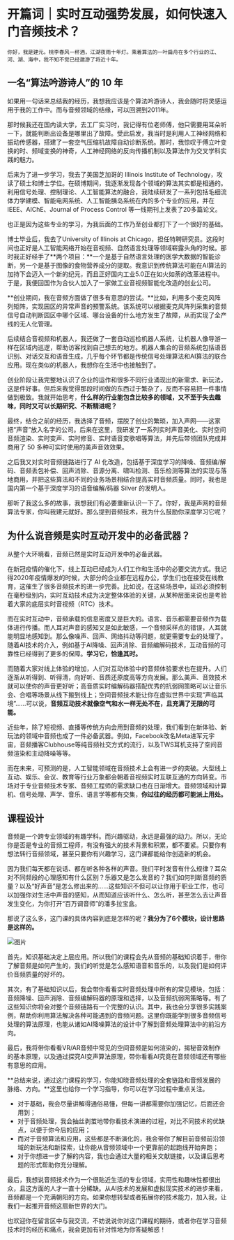 # 开篇词｜实时互动强势发展，如何快速入门音频技术？

    你好，我是建元。桃李春风一杯酒，江湖夜雨十年灯。乘着算法的一叶扁舟在多个行业的江、河、湖、海中，我不知不觉已经遨游了将近十年。

## 一名“算法吟游诗人”的 10 年

如果用一句话来总结我的经历，我想我应该是个算法吟游诗人，我会随时将灵感运用于我的工作中。而与音频领域的结缘，可以回溯到2011年。

那时候我还在国内读大学，去工厂实习时，我记得有位老师傅，他只需要用耳朵听一下，就能判断出设备是哪里出了故障。受此启发，我当时是利用人工神经网络和振动传感器，搭建了一套空气压缩机故障自动诊断系统。那时，我惊叹于傅立叶变换的时、频域变换的神奇，人工神经网络的反向传播机制以及算法作为交叉学科实践的魅力。

后来为了进一步学习，我去了美国芝加哥的 Illinois Institute of Technology，攻读了硕士和博士学位。在硕博期间，我逐渐发现各个领域的算法其实都是相通的。利用信号处理、控制理论、人工智能算法的融合，我陆续研发了一系列包括毛细流体力学建模、智能电网系统、人工智能胰岛系统在内的多个专业的应用，并在 IEEE、AIChE、Journal of Process Control 等一线期刊上发表了20多篇论文。

也正是因为这些专业的学习，为我后面的工作乃至创业都打下了一个很好的基础。

博士毕业后，我去了University of Illinois at Chicago，担任特聘研究员。这段时间也正好是人工智能网络开始在音视频、自然语言处理等领域崭露头角的时候。那时我正好经手了**两个项目：**一个是基于自然语言处理的医学大数据的智能诊断，另一个是基于图像的食物营养成分的提取。我意识到传统算法可能在AI算法的加持下会迈入一个新的纪元，而且正好国内工业5.0正在如火如荼的改革进程中。于是，我便回国作为合伙人加入了一家做工业音视频智能化改造的创业公司。

**创业期间，我在音频方面做了很多有意思的尝试。**比如，利用多个麦克风阵列矩阵，实现园区的异常声音的预警系统。该系统可以根据麦克风阵列采集的音频信号自动判断园区中哪个区域、哪台设备的什么地方发生了故障，从而实现了全产线的无人化管理。

后续结合音视频和机器人，我还做了一套自动巡检机器人系统，让机器人像导游一样在区域内巡逻，帮助访客找到自己想去的地方。机器人集合的音频系统包括语音识别、对话交互和语音生成，几乎每个环节都是传统信号处理算法和AI算法的联合应用。现在类似的机器人，我想你在生活中也接触到了。

创业阶段让我完整地认识了企业的运作和很多不同行业涌现出的新需求、新玩法，这是件好事。但后来我觉得那段时间做的东西过于繁杂了，反而不容易把一件事情做到极致。我就开始思考，**什么样的行业能包含比较多的领域，又不至于失去趣味，同时又可以长期研究、不断精进呢？**

最终，结合之前的经历，我选择了音频，摆脱了创业的繁琐，加入声网——这家把“声音”放入名字的公司。后来在这里，我研发了一系列实时声音美化、实时空间音频渲染、实时变声、实时修音、实时语音变歌唱等算法，并先后带领团队完成并商用了 50 多种可实时使用的美声音效效果。

之后我又对实时音频链路进行了 AI 化改造，包括基于深度学习的降噪、音频编/解码、音频丢包补偿、回声消除、音源分离、啸叫检测、音乐检测等算法的实现与落地商用，并把这些算法和不同的业务场景相结合提高实时音频质量。同时，我也是国内第一个基于深度学习的语音编解/码器 Silver 的发明人。

那听了我这么多的故事，我想我们有必要重新认识一下了。你好，我是声网的音频算法专家，你叫我建元就好。那么提到音频技术，我为什么鼓励你深度学习它呢？

## **为什么说音频是实时互动开发中的必备武器？**

从整个大环境看，音频已然是实时互动开发中的必备武器。

在新冠疫情的催化下，线上互动已经成为人们工作和生活中的必要交流方式。我记得2020年疫情爆发的时候，大部分的企业都在远程办公，学生们也在接受在线教育，这催生了很多音频技术的进一步完善。比如说，在这些场景中，延迟必须控制在毫秒级别内，实时互动技术成为决定整体体验的关键，从某种层面来说也是考验着大家的底层实时音视频（RTC）技术。

而在实时互动中，音频承载的信息密度又是巨大的。语言、音乐都需要音频作为载体进行传播。而人耳对声音的感知又是如此敏感，一个音频采样点的错误，人耳就能明显地感知到。那么像噪声、回声、网络抖动等问题，就更需要专业的处理了。随着AI技术的介入，例如基于AI降噪、回声消除、音频编解码技术，互动音频的可靠性已经得到了更多的保障。**学习它，恰逢其时。**

而随着大家对线上体验的增加，人们对互动体验中的音频体验要求也在提升。人们逐渐从听得到、听得清，向好听、音质还原度高等方向发展。那么美声、音效技术就可以使你的声音更好听；高音质实时编解码器搭配优秀的抗弱网策略可以让音乐会、合唱等场景从线下搬到线上；空间音频技术能让你在虚拟世界中实现“声临其境”……可以说，**音频互动技术就像空气和水一样无处不在，且充满了无限的可能。**

近些年，除了短视频、直播等传统方向会用到音频的处理，我们看到在新体验、新玩法的领域中音频也成了一件必备武器。例如，Facebook改名Meta进军元宇宙，音频播客Clubhouse等纯音频社交方式的流行，以及TWS耳机支持了空间音频渲染和主动降噪等等。

而在未来，可预测的是，人工智能领域在音频技术上会有进一步的突破。大型线上互动、娱乐、会议、教育等行业万象都会朝着音视频实时互联互通的方向转变。市场对于专业音频技术专家、音频工程师的需求缺口也在日渐增大。音频领域和计算机、信号处理、声学、音乐、语言学等都有交集，**你过往的经历都可能派上用处。**

## 课程设计

音频是一个跨专业领域的有趣学科。而兴趣驱动，永远是最强的动力。所以，无论你是否是专业的音频工程师，有没有强大的技术背景和积累，都不要紧。只要你有想法转行音频领域，甚至只要你有兴趣学习，这门课都能给你创造新的机会。

因为我们每天都在说话、都在听各种各样的声音。我们平时发音有什么规律？耳朵对不同频段的心理感知有什么区别？乐器又是怎么发音的？我们如何判断音频的质量？以及“好声音”是怎么修出来的……这些知识不但可以让你用于职业工作，也可以加强你对生活中声音的感知，从而知道应该听什么、怎么听，甚至怎么去让声音发生变化，为你打开“百万调音师”的潘多拉宝盒。

那说了这么多，这门课的具体内容到底是怎样的呢？**我分为了6个模块，设计思路是这样的。**

![图片](https://static001.geekbang.org/resource/image/ca/29/ca4e3d8b628a5739a9d11dc8f3220129.jpg?wh=1572x1280)

首先，知识基础决定上层应用。所以我们的课程会先从音频的基础知识着手，带你了解音频是如何产生的，我们的听觉是怎么感知语音和音乐的，以及我们是如何评价音频质量的好坏的。

其次，有了基础知识以后，我会带你看看实时音频处理中所有的常见模块，包括：音频降噪、回声消除、音频编解码器的原理和选择，以及音频抗弱网策略等。有了这些知识你将会对整个音频链路有一个完整的认识。其中，我也会分享很多实践案例，帮助你利用算法解决各种可能遇到的音频问题。这里你既能学到很多音频信号处理的算法原理，也能从诸如AI降噪算法的设计中了解到音频处理算法中的前沿方向。

最后，我将带你看看VR/AR音频中常见的空间音频是如何渲染的，揭秘音效制作的基本原理，以及通过探究AI变声算法原理，带你看看AI究竟在音频领域还有哪些有意思的应用。

**总结来说，通过这门课程的学习，你能知晓音频处理的全套链路和音频发展的脉络、方向。**这里也给你一个学习指导，你可以在学习过程中重点关注。

*   对于基础，我会尽量讲解得通俗易懂，但每一讲都需要你加强记忆，后面还会用到；
*   对于音频处理，我会抽丝剥茧地带你看技术演进的过程，对比不同技术的优缺点，以便于你今后的应用；
*   而对于音频算法和应用，这些都是不断演化的，我会带你了解目前音频前沿领域的新玩法和新探索，让你能从音频领域中一个更靠前的起跑线开始奔跑；
*   对于你想进一步了解的内容，我也会通过大量的相关文献链接，以及课后思考题的形式帮助你充分理解。

最后，我想说音频技术作为一个很贴近生活的专业领域，实用性和趣味性都很出众，且这方面的人才一直十分稀缺。从AI技术的发展和虚拟现实技术的进步来看，音频都是一个充满朝阳的方向。如果你想转型或者拓展你的技术能力，加入我，让我们一起推开音频这扇新世界的大门。

也欢迎你在留言区中与我交流，不妨说说你对这门课程的期待，或者你在学习音频技术时的经历和痛点，我会更加有针对性地为你答疑解惑！
    
